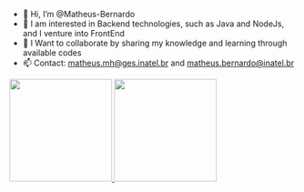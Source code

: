 - 👋 Hi, I’m @Matheus-Bernardo
- 👀 I am interested in Backend technologies, such as Java and NodeJs, and I venture into FrontEnd
- 💞️ I Want to collaborate by sharing my knowledge and learning through available codes
- 📫 Contact: matheus.mh@ges.inatel.br and matheus.bernardo@inatel.br


<div>
<a href="https://github.com/Matheus-Bernardo">
<img height="180em" src="https://github-readme-stats.vercel.app/api/top-langs/?username=Matheus-Bernardo&layout=compact&langs_count=7&theme=dracula"/>
<img height="180em" src="https://github-readme-stats.vercel.app/api?username=Matheus-Bernardo&show_icons=true&theme=dracula&include_all_commits=true&count_private=true"/>
</div>

<!---
Matheus-Bernardo/Matheus-Bernardo is a ✨ special ✨ repository because its `README.md` (this file) appears on your GitHub profile.
You can click the Preview link to take a look at your changes.
--->
